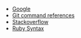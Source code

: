 - [Google](google.com)
- [Git command references](https://git-scm.com/docs)
- [Stackoverflow](https://stackoverflow.com/)
- [Ruby Syntax](https://www.ruby-lang.org/en/documentation/faq/6/)
